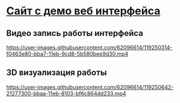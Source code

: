 # [Сайт с демо веб интерфейса](https://train-station.vercel.app/)


## Видео запись работы интерфейса

https://user-images.githubusercontent.com/62096614/119250314-f0463e80-bba7-11eb-9cd8-5b580bee9d30.mp4

## 3D визуализация работы

https://user-images.githubusercontent.com/62096614/119250642-21277300-bbaa-11eb-8103-bf6c864dd233.mp4
